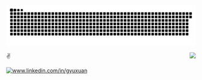 ##
<div align=center>
  <picture>
    <source media="(prefers-color-scheme: dark)" srcset="https://raw.githubusercontent.com/gyxuan31/gyxuan31/output/github-contribution-grid-snake-dark.svg">
    <source media="(prefers-color-scheme: light)" srcset="https://raw.githubusercontent.com/gyxuan31/gyxuan31/output/github-contribution-grid-snake.svg">
    <img alt="github contribution grid snake animation" src="https://raw.githubusercontent.com/gyxuan31/gyxuan31/output/github-contribution-grid-snake.svg">
  </picture>
</div>

<img
  align="right"
  src="https://github-readme-stats.vercel.app/api/top-langs/?username=gyxuan31&hide=mathematica&theme=radical&layout=compact"
/>

:v:
<p align="left">
<a href="https://linkedin.com/in/gyuxuan" target="blank"><img align="center" src="https://raw.githubusercontent.com/rahuldkjain/github-profile-readme-generator/master/src/images/icons/Social/linked-in-alt.svg" alt="www.linkedin.com/in/gyuxuan" height="20" width="30" /></a>
</p>


<!--
**gyxuan31/gyxuan31** is a ✨ _special_ ✨ repository because its `README.md` (this file) appears on your GitHub profile.

Here are some ideas to get you started:

- 🔭 I’m currently working on ...
- 🌱 I’m currently learning ...
- 👯 I’m looking to collaborate on ...
- 🤔 I’m looking for help with ...
- 💬 Ask me about ...
- 📫 How to reach me: ...
- 😄 Pronouns: ...
- ⚡ Fun fact: ...
-->
